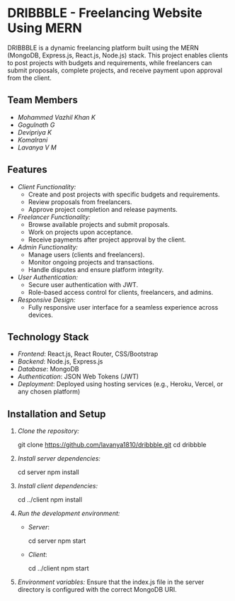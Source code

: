 # DRIBBBLE - Freelancing Website Using MERN

DRIBBBLE is a dynamic freelancing platform built using the MERN (MongoDB, Express.js, React.js, Node.js) stack. This project enables clients to post projects with budgets and requirements, while freelancers can submit proposals, complete projects, and receive payment upon approval from the client.

## Team Members

- *Mohammed Vazhil Khan K*
- *Gogulnath G*
- *Devipriya K*
- *Komalrani*
- *Lavanya V M*

  
## Features

- *Client Functionality:*
  - Create and post projects with specific budgets and requirements.
  - Review proposals from freelancers.
  - Approve project completion and release payments.
- *Freelancer Functionality:*
  - Browse available projects and submit proposals.
  - Work on projects upon acceptance.
  - Receive payments after project approval by the client.
- *Admin Functionality:*
  - Manage users (clients and freelancers).
  - Monitor ongoing projects and transactions.
  - Handle disputes and ensure platform integrity.
- *User Authentication:*
  - Secure user authentication with JWT.
  - Role-based access control for clients, freelancers, and admins.
- *Responsive Design:*
  - Fully responsive user interface for a seamless experience across devices.

## Technology Stack

- *Frontend*: React.js, React Router, CSS/Bootstrap
- *Backend*: Node.js, Express.js
- *Database*: MongoDB
- *Authentication*: JSON Web Tokens (JWT)
- *Deployment*: Deployed using hosting services (e.g., Heroku, Vercel, or any chosen platform)

## Installation and Setup

1. *Clone the repository:*
   
   git clone https://github.com/lavanya1810/dribbble.git
   cd dribbble
   

2. *Install server dependencies:*
   
   cd server
   npm install
   

3. *Install client dependencies:*
   
   cd ../client
   npm install
   

4. *Run the development environment:*
   - *Server*:
     
     cd server
     npm start
     
   - *Client*:
     
     cd ../client
     npm start
     

5. *Environment variables:*
   Ensure that the index.js file in the server directory is configured with the correct MongoDB URI.


